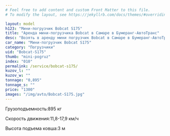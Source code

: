 ```yaml
---
# Feel free to add content and custom Front Matter to this file.
# To modify the layout, see https://jekyllrb.com/docs/themes/#overriding-theme-defaults

layout: model
h123: "Мини-погрузчик Bobcat S175"
title: "Аренда мини-погрузчика Bobcat в Самаре в Бумеранг-АвтоТранс"
desc: "Возять в аренду мини погрузчик Bobcat в Самаре в Бумеранг-АвтоТранс"
car_name: "Мини-погрузчик Bobcat S175"
category: "Погрузчики"
uid: "Bobcat-S175"
thumb: "mini-pogruz"
index: "010"
permalink: /service/bobcat-s175/
kuzov_l: ""
kuzov_w: ""
tonnage: "0,895"
tonnage_s: ""
price: "1300"
images: "/img/avto/Bobcat-S175.jpg"
---
```


<span>Грузоподъемность:</span><span>895 кг</span>

<span>Скорость движения:</span><span>11,8-17,9 км/ч</span>

<span>Высота подъема ковша:</span><span>3 м</span>
